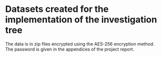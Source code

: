 # Datasets created for the implementation of the investigation tree

The data is in zip files encrypted using the AES-256 encryption method. The password is given in the appendices of the project report.

